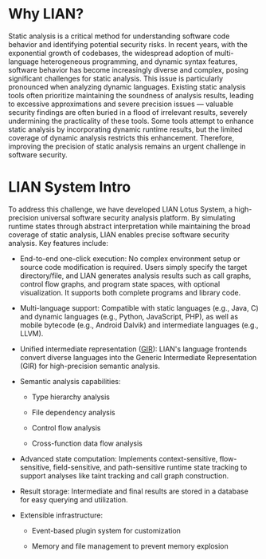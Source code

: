 # **Why LIAN?**

Static analysis is a critical method for understanding software code behavior and identifying potential security risks. In recent years, with the exponential growth of codebases, the widespread adoption of multi-language heterogeneous programming, and dynamic syntax features, software behavior has become increasingly diverse and complex, posing significant challenges for static analysis. This issue is particularly pronounced when analyzing dynamic languages. Existing static analysis tools often prioritize maintaining the soundness of analysis results, leading to excessive approximations and severe precision issues — valuable security findings are often buried in a flood of irrelevant results, severely undermining the practicality of these tools. Some tools attempt to enhance static analysis by incorporating dynamic runtime results, but the limited coverage of dynamic analysis restricts this enhancement. Therefore, improving the precision of static analysis remains an urgent challenge in software security.

# **LIAN System Intro**

To address this challenge, we have developed LIAN Lotus System, a high-precision universal software security analysis platform. By simulating runtime states through abstract interpretation while maintaining the broad coverage of static analysis, LIAN enables precise software security analysis. Key features include:

- End-to-end one-click execution: No complex environment setup or source code modification is required. Users simply specify the target directory/file, and LIAN generates analysis results such as call graphs, control flow graphs, and program state spaces, with optional visualization. It supports both complete programs and library code.

- Multi-language support: Compatible with static languages (e.g., Java, C) and dynamic languages (e.g., Python, JavaScript, PHP), as well as mobile bytecode (e.g., Android Dalvik) and intermediate languages (e.g., LLVM).

- Unified intermediate representation ([GIR](gir.md)): LIAN's language frontends convert diverse languages into the Generic Intermediate Representation (GIR) for high-precision semantic analysis.

- Semantic analysis capabilities:

  - Type hierarchy analysis

  - File dependency analysis

  - Control flow analysis

  - Cross-function data flow analysis

- Advanced state computation: Implements context-sensitive, flow-sensitive, field-sensitive, and path-sensitive runtime state tracking to support analyses like taint tracking and call graph construction.

- Result storage: Intermediate and final results are stored in a database for easy querying and utilization.

- Extensible infrastructure:

  - Event-based plugin system for customization

  - Memory and file management to prevent memory explosion

